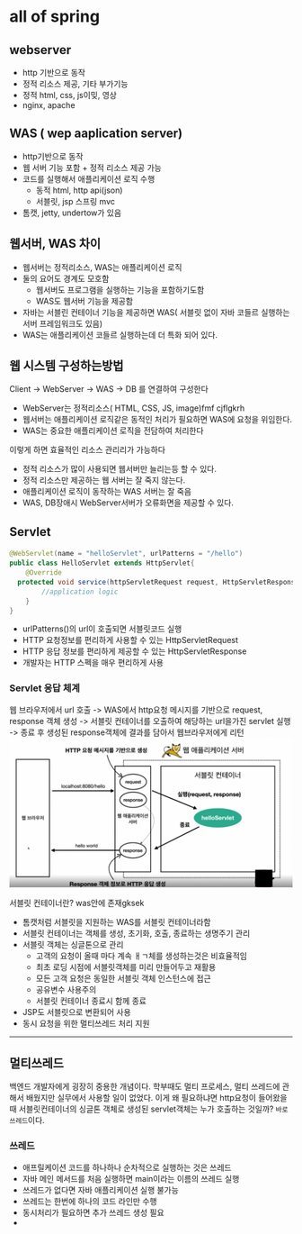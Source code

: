 # all of spring
## webserver
- http 기반으로 동작
- 정적 리소스 제공, 기타 부가기능
- 정적 html, css, js이밎, 영상
- nginx, apache

## WAS ( wep aaplication server)
- http기반으로 동작
- 웹 서버 기능 포함 + 정적 리소스 제공 가능
- 코드를 실행해서 애플리케이션 로직 수행
  - 동적 html, http api(json)
  - 서블릿, jsp  스프링 mvc
- 톰캣, jetty, undertow가 있음

## 웹서버, WAS 차이 
- 웹서버는 정적리소스, WAS는 애플리케이션 로직
- 둘의 요어도 경계도 모호함
  - 웹서버도 프로그램을 실행하는 기능을 포함하기도함
  - WAS도 웹서버 기능을 제공함
- 자바는 서블린 컨테이너 기능을 제공하면 WAS( 서블릿 없이 자바 코들르 실행하는 서버 프레임워크도 있음)
- WAS는 애플리케이션 코들르 실행하는데 더 특화 되어 있다.

## 웹 시스템 구성하는방법
Client -> WebServer -> WAS -> DB 를 연결하여 구성한다
- WebServer는 정적리소스( HTML, CSS, JS, image)fmf cjflgkrh
- 웹서버는 애플리케이션 로직같은 동적인 처리가 필요하면 WAS에 요청을 위임한다. 
- WAS는 중요한 애플리케이션 로직을 전담하여 처리한다

이렇게 하면 효율적인 리소스 관리리가 가능하다 
- 정적 리소스가 많이 사용되면 웹서버만 늘리는등 할 수 있다. 
- 정적 리소스만 제공하는 웹 서버는 잘 죽지 않는다. 
- 애플리케이션 로직이 동작하는 WAS 서버는 잘 죽음
- WAS, DB장애시 WebServer서버가 오류화면을 제공할 수 있다. 

## Servlet
```java
@WebServlet(name = "helloServlet", urlPatterns = "/hello")
public class HelloServlet extends HttpServlet{
    @Override
  protected void service(httpServletRequest request, HttpServletResponse response ){
        //application logic
    }
}

```
- urlPatterns()의 url이 호출되면 서블릿코드 실행
- HTTP 요청정보를 편리하게 사용할 수 있는 HttpServletRequest
- HTTP 응답 정보를 편리하게 제공할 수 있는 HttpServletResponse
- 개발자는 HTTP 스펙을 매우 편리하게 사용

### Servlet 응답 체계
웹 브라우저에서 url 호출
-> WAS에서 http요청 메시지를 기반으로 request, response 객체 생성
-> 서블릿 컨테이너를 오출하여 해당하는 url을가진 servlet 실행
-> 종료 후 생성된 response객체에 결과를 담아서 웹브라우저에게 리턴
![img.png](img.png)

서블릿 컨테이너란?
was안에 존재gksek
- 톰캣처럼 서블릿을 지원하는 WAS를 서블릿 컨테이너라함
- 서블릿 컨테이너는 객체를 생성, 초기화, 호출, 종료하는 생명주기 관리
- 서블릿 객체는 싱글톤으로 관리
  - 고객의 요청이 올때 마다 계속 ㅐㄱ체를 생성하는것은 비효율적임
  - 최초 로딩 시점에 서블릿객체를 미리 만들어두고 재활용
  - 모든 고객 요청은 동일한 서블릿 객체 인스턴스에 접근
  - 공유변수 사용주의 
  - 서블릿 컨테이너 종료시 함께 종료
- JSP도 서블릿으로 변환되어 사용
- 동시 요청을 위한 멀티쓰레드 처리 지원
---
## 멀티쓰레드
백엔드 개발자에게 굉장히 중용한 개념이다. 학부때도 멀티 프로세스, 멀티 쓰레드에 관해서 배웠지만 실무에서 사용할 일이 없었다. 
이게 왜 필요하냐면 http요청이 들어왔을때 서블릿컨테이너의 싱글톤 객체로 생성된 servlet객체는 누가 호출하는 것일까? `바로 쓰레드`이다.

### 쓰레드 
- 애프릴케이션 코드를 하나하나 순차적으로 실행하는 것은 쓰레드
- 자바 메인 메서드를 처음 실행하면 main이라는 이름의 쓰레드 실행
- 쓰레드가 없다면 자바 애플리케이션 실행 불가능
- 쓰레드는 한번에 하나의 코드 라인만 수행
- 동시처리가 필요하면 추가 쓰레드 생성 필요
- 